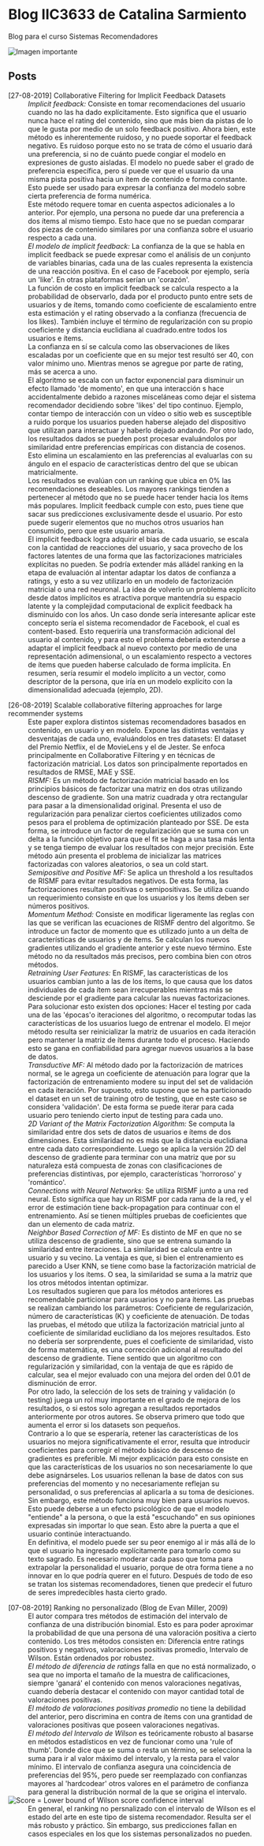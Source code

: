 # Blog IIC3633 de Catalina Sarmiento
Blog para el curso Sistemas Recomendadores

![Imagen importante](https://vignette.wikia.nocookie.net/fallout/images/f/f0/Fo4-pebbles-artwork.png/revision/latest?cb=20151215234614 "Imagen importante")

## Posts

<dl>
  <dt>[27-08-2019] Collaborative Filtering for Implicit Feedback Datasets</dt>
  <dd><em>Implicit feedback: </em>Consiste en tomar recomendaciones del usuario cuando no las ha dado explícitamente. Esto significa que el usuario nunca hace el rating del contenido, sino que más bien da pistas de lo que le gusta por medio de un solo feedback positivo. Ahora bien, este método es inherentemente ruidoso, y no puede soportar el feedback negativo. Es ruidoso porque esto no se trata de cómo el usuario dará una preferencia, si no de cuánto puede congiar el modelo en expresiones de gusto aisladas. El modelo no puede saber el grado de preferencia específica, pero sí puede ver que el usuario da una misma pista positiva hacia un ítem de contenido e forma constante. Esto puede ser usado para expresar la confianza del modelo sobre cierta preferencia de forma numérica.</dd>
  <dd>Este método requere tomar en cuenta aspectos adicionales a lo anterior. Por ejemplo, una persona no puede dar una preferencia a dos ítems al mismo tiempo. Esto hace que no se puedan comparar dos piezas de contenido similares por una confianza sobre el usuario respecto a cada una.</dd>
  <dd><em>El modelo de implicit feedback: </em>La confianza de la que se habla en implicit feedback se puede expresar como el análisis de un conjunto de variables binarias, cada una de las cuales representa la existencia de una reacción positiva. En el caso de Facebook por ejemplo, sería un 'like'. En otras plataformas serían un 'corazón'.</dd>
  <dd>La función de costo en implicit feedback se calcula respecto a la probabilidad de observarlo, dada por el producto punto entre sets de usuarios y de ítems, tomando como coeficiente de escalamiento entre esta estimación y el rating observado a la confianza (frecuencia de los likes). También incluye el término de regularización con su propio coeficiente y distancia euclidiana al cuadrado.entre todos los usuarios e ítems.</dd>
  <dd>La confianza en sí se calcula como las observaciones de likes escaladas por un coeficiente que en su mejor test resultó ser 40, con valor mínimo uno. Mientras menos se agregue por parte de rating, más se acerca a uno.</dd>
  <dd>El algoritmo se escala con un factor exponencial para disminuir un efecto llamado 'de momento', en que una interacción s hace accidentalmente debido a razones misceláneas como dejar el sistema recomendador decidiendo sobre 'likes' del tipo continuo. Ejemplo, contar tiempo de interacción con un vídeo o sitio web es susceptible a ruido porque los usuarios pueden haberse alejado del dispositivo que utilizan para interactuar y haberlo dejado andando. Por otro lado, los resultados dados se pueden post procesar evaluándolos por similaridad entre preferencias empíricas con distancia de cosenos. Esto elimina un escalamiento en las preferencias al evaluarlas con su ángulo en el espacio de características dentro del que se ubican matricialmente.</dd>
  <dd>Los resultados se evalúan con un ranking que ubica en 0% las recomendaciones deseables. Los mayores rankings tienden a pertenecer al método que no se puede hacer tender hacia los ítems más populares. Implicit feedback cumple con esto, pues tiene que sacar sus predicciones exclusivamente desde el usuario. Por esto puede sugerir elementos que no muchos otros usuarios han consumido, pero que este usuario amaría.</dd>
  <dd>El implicit feedback logra adquirir el bias de cada usuario, se escala con la cantidad de reacciones del usuario, y saca provecho de los factores latentes de una forma que las factorizaciones matriciales explícitas no pueden. Se podría extender más alládel ranking en la etapa de evaluación al intentar adaptar los datos de confianza a ratings, y esto a su vez utilizarlo en un modelo de factorización matricial o una red neuronal. La idea de volverlo un problema explícito desde datos implícitos es atractiva porque mantendría su espacio latente y la complejidad computacional de explicit feedback ha disminuído con los años. Un caso donde sería interesante aplicar este concepto sería el sistema recomendador de Facebook, el cual es content-based. Esto requeriría una transformación adicional del usuario al contenido, y para esto el problema debería extenderse a adaptar el implicit feedback al nuevo contexto por medio de una representación adimensional, o un escalamiento respecto a vectores de ítems que pueden haberse calculado de forma implícita.
  En resumen, sería resumir el modelo implícito a un vector, como descriptor de la persona, que iría en un modelo explícito con la dimensionalidad adecuada (ejemplo, 2D).</dd>
  </dl>
<dl>
  <dt>[26-08-2019] Scalable collaborative filtering approaches for large recommender systems</dt>
   <dd>Este paper explora distintos sistemas recomendadores basados en contenido, en usuario y en modelo. Expone las distintas ventajas y desventajas de cada uno, evaluándolos en tres datasets: El dataset del Premio Netflix, el de MovieLens y el de Jester. Se enfoca principalmente en Collaborative Filtering y en técnicas de factorización matricial. Los datos son principalmente reportados en resultados de RMSE, MAE y SSE.</dd>
  <dd><em>RISMF: </em> Es un método de factorización matricial basado en los principios básicos de factorizar una matriz en dos otras utilizando descenso de gradiente. Son una matriz cuadrada y otra rectangular para pasar a la dimensionalidad original. Presenta el uso de regularización para penalizar ciertos coeficientes utilizados como pesos para el problema de optimización planteado por SSE. De esta forma, se introduce un factor de regularización que se suma con un delta a la función objetivo para que el fit se haga a una tasa más lenta y se tenga tiempo de evaluar los resultados con mejor precisión. Este método aún presenta el problema de inicializar las matrices factorizadas con valores aleatorios, o sea un cold start.</dd>
  <dd><em>Semipositive and Positive MF: </em> Se aplica un threshold a los resultados de RISMF para evitar resultados negativos. De esta forma, las factorizaciones resultan positivas o semipositivas. Se utiliza cuando un requerimiento consiste en que los usuarios y los ítems deben ser números positivos.</dd>
  <dd><em>Momentum Method: </em> Consiste en modificar ligeramente las reglas con las que se verifican las ecuaciones de RISMF dentro del algoritmo. Se introduce un factor de momento que es utilizado junto a un delta de características de usuarios y de ítems. Se calculan los nuevos gradientes utilizando el gradiente anterior y este nuevo término. Este método no da resultados más precisos, pero combina bien con otros métodos.</dd> 
  <dd><em>Retraining User Features: </em> En RISMF, las características de los usuarios cambian junto a las de los ítems, lo que causa que los datos individuales de cada ítem sean irrecuperables mientras más se desciende por el gradiente para calcular las nuevas factorizaciones. Para solucionar esto existen dos opciones: Hacer el testing por cada una de las 'épocas'o iteraciones del algoritmo, o recomputar todas las características de los usuarios luego de entrenar el modelo. El mejor método resulta ser reinicializar la matriz de usuarios en cada iteración pero mantener la matriz de ítems durante todo el proceso. Haciendo esto se gana en confiabilidad para agregar nuevos usuarios a la base de datos.</dd>
  <dd><em>Transductive MF: </em>Al método dado por la factorización de matrices normal, se le agrega un coeficiente de atenuación para lograr que la factorización de entrenamiento modere su input del set de validación en cada iteración. Por supuesto, esto supone que se ha particionado el dataset en un set de training  otro de testing, que en este caso se considera 'validación'. De esta forma se puede iterar para cada usuario pero teniendo cierto input de testing para cada uno.</dd>
  <dd><em> 2D Variant of the Matrix Factorization Algorithm: </em>Se computa la similaridad entre dos sets de datos de usuarios e ítems de dos dimensiones. Esta similaridad no es más que la distancia euclidiana entre cada dato correspondiente. Luego se aplica la versión 2D del descenso de gradiente para terminar con una matriz que por su naturaleza está compuesta de zonas con clasificaciones de preferencias distintivas, por ejemplo, características 'horroroso' y 'romántico'.</dd>
  <dd><em> Connections with Neural Networks: </em>Se utiliza RISMF junto a una red neural. Esto significa que hay un RISMF por cada rama de la red, y el error de estimación tiene back-propagation para continuar con el entrenamiento. Así se tienen múltiples pruebas de coeficientes que dan un elemento de cada matriz.</dd>
  <dd><em>Neighbor Based Correction of MF: </em>Es distinto de MF en que no se utiliza descenso de gradiente, sino que se entrena sumando la similaridad entre iteraciones. La similaridad se calcula entre un usuario y su vecino. La ventaja es que, si bien el entrenamiento es parecido a User KNN, se tiene como base la factorización matricial de los usuarios y los ítems. O sea, la similaridad se suma a la matriz que los otros métodos intentan optimizar.</dd>
  <dd>Los resultados sugieren que para los métodos anteriores es recomendable particionar para usuarios y no para ítems. Las pruebas se realizan cambiando los parámetros: Coeficiente de regularización, número de características (K) y coeficiente de atenuación. De todas las pruebas, el método que utiliza la factorización matricial junto al coeficiente de similaridad euclidiano da los mejores resultados. Esto no debería ser sorprendente, pues el coeficiente de similaridad, visto de forma matemática, es una corrección adicional al resultado del descenso de gradiente. Tiene sentido que un algoritmo con regularización y similaridad, con la ventaja de que es rápido de calcular, sea el mejor evaluado con una mejora del orden del 0.01 de disminución de error.</dd>
  <dd>Por otro lado, la selección de los sets de training y validación (o testing) juega un rol muy importante en el grado de mejora de los resultados, o si estos solo agregan a resultados reportados anteriormente por otros autores. Se observa primero que todo que aumenta el error si los datasets son pequeños.</dd>
  <dd>Contrario a lo que se esperaría, retener las características de los usuarios no mejora significativamente el error, resulta que introducir coeficientes para corregir el método básico de descenso de gradientes es preferible. Mi mejor explicación para esto consiste en que las características de los usuarios no son necesariamente lo que debe asignárseles. Los usuarios rellenan la base de datos con sus preferencias del momento y no necesariamente reflejan su personalidad, o sus preferencias al aplicarla a su toma de desiciones. Sin embargo, este método funciona muy bien para usuarios nuevos. Esto puede deberse a un efecto psicológico de que el modelo "entiende" a la persona, o que la está "escuchando" en sus opiniones expresadas sin importar lo que sean. Esto abre la puerta a que el usuario continúe interactuando.</dd>
  <dd>En definitiva, el modelo puede ser su peor enemigo al ir más allá de lo que el usuario ha ingresado explícitamente para tomarlo como su texto sagrado. Es necesario moderar cada paso que toma para extrapolar la personalidad el usuario, porque de otra forma tiene a no innovar en lo que podría querer en el futuro. Después de todo de eso se tratan los sistemas recomendadores, tienen que predecir el futuro de seres impredecibles hasta cierto grado.</dd>
</dl>

<dl>
  <dt>[07-08-2019] Ranking no personalizado (Blog de Evan Miller,
2009)</dt>
  <dd>El autor compara tres métodos de estimación del intervalo de confianza de una distribución binomial. Esto es para poder aproximar la probabilidad de que una persona dé una valoración positiva a cierto contenido. 
    Los tres métodos consisten en: Diferencia entre ratings positivos y negativos, valoraciones positivas promedio, Intervalo de Wilson. Están ordenados por robustez. </dd>
  <dd>
    <em>El método de diferencia de ratings</em> falla en que no está normalizado, o sea que no importa el tamaño de la muestra de calificaciones, siempre 'ganará' el contenido con menos valoraciones negativas, cuando debería destacar el contenido con mayor cantidad total de valoraciones positivas.</dd>
    <dd>
    <em>El método de valoraciones positivas promedio</em> no tiene la debilidad del anterior, pero discrimina en contra de ítems con una grantidad de valoraciones positivas que poseen valoraciones negativas.</dd>
      <dd>
    <em>El método del Intervalo de Wilson</em> es teóricamente robusto al basarse en métodos estadísticos en vez de funcionar como una 'rule of thumb'. Donde dice que se suma o resta un término, se selecciona la suma para ir al valor máximo del intervalo, y la resta para el valor mínimo. El intervalo de confianza asegura una coincidencia de preferencias del 95%, pero puede ser reemplazado con confianzas mayores al 'hardcodear' otros valores en el parámetro de confianza para general la distribución normal de la que se origina el intervalo.
  </dd>
    
<img src="http://www.evanmiller.org/images/average-rating/equation.png" alt="Score = Lower bound of Wilson score confidence interval">

<dd>En general, el ranking no persnalizado con el intervalo de Wilson es el estado del arte en este tipo de sistema recomendador. Resulta ser el más robusto y práctico. Sin embargo, sus predicciones fallan en casos especiales en los que los sistemas personalizados no pueden.</dd>

</dl>
